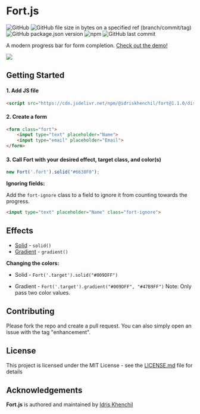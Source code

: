 # Fort.js

<img alt="GitHub" src="https://img.shields.io/github/license/idriskhenchil/Fort.js"> <img alt="GitHub file size in bytes on a specified ref (branch/commit/tag)" src="https://img.shields.io/github/size/idriskhenchil/Fort.js/src/fort.js">
<img alt="GitHub package.json version" src="https://img.shields.io/github/package-json/v/idriskhenchil/Fort.js">
<img alt="npm" src="https://img.shields.io/npm/dt/@idriskhenchil/fort">
<img alt="GitHub last commit" src="https://img.shields.io/github/last-commit/idriskhenchil/Fort.js">

A modern progress bar for form completion. [Check out the demo!](https://idriskhenchil.com/fort)

![](https://idriskhenchil.com/fort/demo.gif)


## Getting Started

#### 1. Add JS file
```html
<script src="https://cdn.jsdelivr.net/npm/@idriskhenchil/fort@1.1.0/dist/fort.min.js"></script>
```

#### 2. Create a form
```html
<form class="fort">
    <input type="text" placeholder="Name">
    <input type="email" placeholder="Email">
</form>
```

#### 3. Call Fort with your desired effect, target class, and color(s)
```javascript
new Fort('.fort').solid("#6638F0");
```

**Ignoring fields:**

Add the `fort-ignore` class to a field to ignore it from counting towards the progress. 
```html
<input type="text" placeholder="Name" class="fort-ignore">
```
## Effects
* [Solid](https://idriskhenchil.com/fort) - `solid()`
* [Gradient](https://idriskhenchil.com/fort/gradient) - `gradient()`

**Changing the colors:**
* Solid - `Fort('.target').solid("#009DFF")` 


* Gradient - `Fort('.target').gradient("#009DFF", "#47B9FF")` Note: Only pass two color values.

## Contributing
Please fork the repo and create a pull request. You can also simply open an issue with the tag "enhancement".

## License

This project is licensed under the MIT License - see the [LICENSE.md](LICENSE) file for details

## Acknowledgements

**Fort.js** is authored and maintained by [Idris Khenchil](https://www.twitter.com/idriskhenchil)
